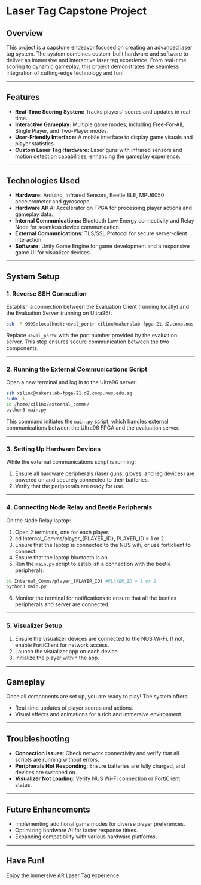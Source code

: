 # Laser Tag Capstone Project

## Overview

This project is a capstone endeavor focused on creating an advanced laser tag system. The system combines custom-built hardware and software to deliver an immersive and interactive laser tag experience. From real-time scoring to dynamic gameplay, this project demonstrates the seamless integration of cutting-edge technology and fun!

---

## Features

- **Real-Time Scoring System:** Tracks players' scores and updates in real-time.
- **Interactive Gameplay:** Multiple game modes, including Free-For-All, Single Player, and Two-Player modes.
- **User-Friendly Interface:** A mobile interface to display game visuals and player statistics.
- **Custom Laser Tag Hardware:** Laser guns with infrared sensors and motion detection capabilities, enhancing the gameplay experience.

---

## Technologies Used

- **Hardware:** Arduino, Infrared Sensors, Beetle BLE, MPU6050 accelerometer and gyroscope.
- **Hardware AI:** AI Accelerator on FPGA for processing player actions and gameplay data.
- **Internal Communications:** Bluetooth Low Energy connectivity and Relay Node for seamless device communication.
- **External Communications:** TLS/SSL Protocol for secure server-client interaction.
- **Software:** Unity Game Engine for game development and a responsive game UI for visualizer devices.

---

## System Setup

### 1. Reverse SSH Connection

Establish a connection between the Evaluation Client (running locally) and the Evaluation Server (running on Ultra96):

```bash
ssh -R 9999:localhost:<eval_port> xilinx@makerslab-fpga-21.d2.comp.nus.edu.sg
```

Replace `<eval_port>` with the port number provided by the evaluation server. This step ensures secure communication between the two components.

---

### 2. Running the External Communications Script

Open a new terminal and log in to the Ultra96 server:

```bash
ssh xilinx@makerslab-fpga-21.d2.comp.nus.edu.sg
sudo -i
cd /home/xilinx/external_comms/
python3 main.py
```

This command initiates the `main.py` script, which handles external communications between the Ultra96 FPGA and the evaluation server.

---

### 3. Setting Up Hardware Devices

While the external communications script is running:

1. Ensure all hardware peripherals (laser guns, gloves, and leg devices) are powered on and securely connected to their batteries.
2. Verify that the peripherals are ready for use.

---

### 4. Connecting Node Relay and Beetle Peripherals

On the Node Relay laptop:

1. Open 2 terminals, one for each player.
2. cd Internal_Comms/player_{PLAYER_ID}, PLAYER_ID = 1 or 2
3. Ensure that the laptop is connected to the NUS wifi, or use forticlient to connect.
4. Ensure that the laptop bluetooth is on.
5. Run the `main.py` script to establish a connection with the beetle peripherals:
```bash
cd Internal_Comms/player_{PLAYER_ID} #PLAYER_ID = 1 or 2
python3 main.py
```
6. Monitor the terminal for notifications to ensure that all the beetles peripherals and server are connected.

---

### 5. Visualizer Setup

1. Ensure the visualizer devices are connected to the NUS Wi-Fi. If not, enable FortiClient for network access.
2. Launch the visualizer app on each device.
3. Initialize the player within the app.

---

## Gameplay

Once all components are set up, you are ready to play! The system offers:

- Real-time updates of player scores and actions.
- Visual effects and animations for a rich and immersive environment.

---

## Troubleshooting

- **Connection Issues**: Check network connectivity and verify that all scripts are running without errors.
- **Peripherals Not Responding**: Ensure batteries are fully charged, and devices are switched on.
- **Visualizer Not Loading**: Verify NUS Wi-Fi connection or FortiClient status.

---

## Future Enhancements

- Implementing additional game modes for diverse player preferences.
- Optimizing hardware AI for faster response times.
- Expanding compatibility with various hardware platforms.

---

## Have Fun!

Enjoy the immersive AR Laser Tag experience.
